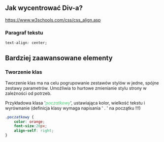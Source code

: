 ## Jak wycentrować Div-a?

https://www.w3schools.com/css/css_align.asp

### Paragraf tekstu
```css
text-align: center;
```


## Bardziej zaawansowane elementy
### Tworzenie klas
Tworzenie klas ma na celu pogrupowanie zestawów stylów w jedne, spójne zestawy parametrów. Umożliwia to hurtowe zmienianie stylu strony w zależności od potrzeb.

Przykładowa klasa '<span style="color:#45CF6E">*poczatkowy*</span>', ustawiająca kolor, wielkość tekstu i wyrównanie (definicja klasy wymaga napisania ' . ' na początku !!!)
```css
.poczatkowy {
	color: orange;
	font-size:20px;
	align-self: right;
}
```


